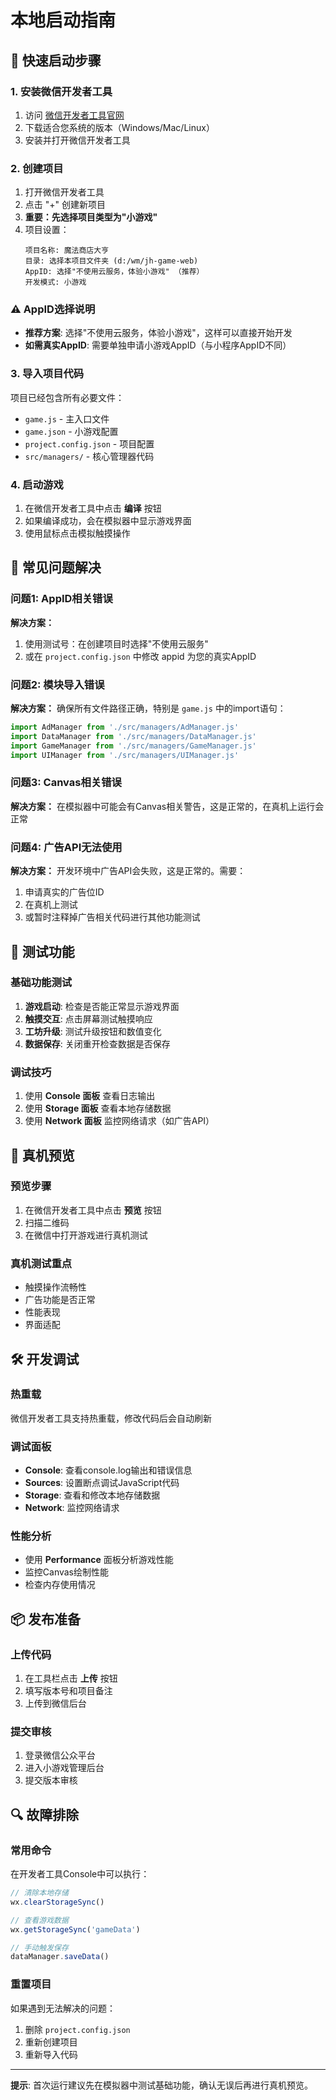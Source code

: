# 本地启动指南

## 🚀 快速启动步骤

### 1. 安装微信开发者工具
1. 访问 [微信开发者工具官网](https://developers.weixin.qq.com/miniprogram/dev/devtools/download.html)
2. 下载适合您系统的版本（Windows/Mac/Linux）
3. 安装并打开微信开发者工具

### 2. 创建项目
1. 打开微信开发者工具
2. 点击 "+" 创建新项目
3. **重要：先选择项目类型为"小游戏"**
4. 项目设置：
   ```
   项目名称: 魔法商店大亨
   目录: 选择本项目文件夹 (d:/wm/jh-game-web)
   AppID: 选择"不使用云服务，体验小游戏" （推荐）
   开发模式: 小游戏
   ```

### ⚠️ AppID选择说明
- **推荐方案**: 选择"不使用云服务，体验小游戏"，这样可以直接开始开发
- **如需真实AppID**: 需要单独申请小游戏AppID（与小程序AppID不同）

### 3. 导入项目代码
项目已经包含所有必要文件：
- `game.js` - 主入口文件
- `game.json` - 小游戏配置
- `project.config.json` - 项目配置
- `src/managers/` - 核心管理器代码

### 4. 启动游戏
1. 在微信开发者工具中点击 **编译** 按钮
2. 如果编译成功，会在模拟器中显示游戏界面
3. 使用鼠标点击模拟触摸操作

## 🔧 常见问题解决

### 问题1: AppID相关错误
**解决方案：**
1. 使用测试号：在创建项目时选择"不使用云服务"
2. 或在 `project.config.json` 中修改 appid 为您的真实AppID

### 问题2: 模块导入错误
**解决方案：**
确保所有文件路径正确，特别是 `game.js` 中的import语句：
```javascript
import AdManager from './src/managers/AdManager.js'
import DataManager from './src/managers/DataManager.js'
import GameManager from './src/managers/GameManager.js'
import UIManager from './src/managers/UIManager.js'
```

### 问题3: Canvas相关错误
**解决方案：**
在模拟器中可能会有Canvas相关警告，这是正常的，在真机上运行会正常

### 问题4: 广告API无法使用
**解决方案：**
开发环境中广告API会失败，这是正常的。需要：
1. 申请真实的广告位ID
2. 在真机上测试
3. 或暂时注释掉广告相关代码进行其他功能测试

## 🧪 测试功能

### 基础功能测试
1. **游戏启动**: 检查是否能正常显示游戏界面
2. **触摸交互**: 点击屏幕测试触摸响应
3. **工坊升级**: 测试升级按钮和数值变化
4. **数据保存**: 关闭重开检查数据是否保存

### 调试技巧
1. 使用 **Console 面板** 查看日志输出
2. 使用 **Storage 面板** 查看本地存储数据
3. 使用 **Network 面板** 监控网络请求（如广告API）

## 📱 真机预览

### 预览步骤
1. 在微信开发者工具中点击 **预览** 按钮
2. 扫描二维码
3. 在微信中打开游戏进行真机测试

### 真机测试重点
- 触摸操作流畅性
- 广告功能是否正常
- 性能表现
- 界面适配

## 🛠️ 开发调试

### 热重载
微信开发者工具支持热重载，修改代码后会自动刷新

### 调试面板
- **Console**: 查看console.log输出和错误信息
- **Sources**: 设置断点调试JavaScript代码
- **Storage**: 查看和修改本地存储数据
- **Network**: 监控网络请求

### 性能分析
- 使用 **Performance** 面板分析游戏性能
- 监控Canvas绘制性能
- 检查内存使用情况

## 📦 发布准备

### 上传代码
1. 在工具栏点击 **上传** 按钮
2. 填写版本号和项目备注
3. 上传到微信后台

### 提交审核
1. 登录微信公众平台
2. 进入小游戏管理后台
3. 提交版本审核

## 🔍 故障排除

### 常用命令
在开发者工具Console中可以执行：
```javascript
// 清除本地存储
wx.clearStorageSync()

// 查看游戏数据
wx.getStorageSync('gameData')

// 手动触发保存
dataManager.saveData()
```

### 重置项目
如果遇到无法解决的问题：
1. 删除 `project.config.json`
2. 重新创建项目
3. 重新导入代码

---

**提示**: 首次运行建议先在模拟器中测试基础功能，确认无误后再进行真机预览。

